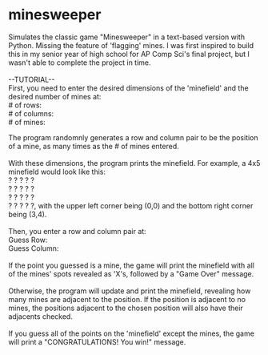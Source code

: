 # minesweeper
Simulates the classic game "Minesweeper" in a text-based version with Python. Missing the feature of 'flagging' mines.
I was first inspired to build this in my senior year of high school for AP Comp Sci's final project, but I wasn't able to complete the project in time.<br />
<br />
--TUTORIAL--<br />
First, you need to enter the desired dimensions of the 'minefield' and the desired number of mines at:<br />
\# of rows:<br />
\# of columns:<br />
\# of mines:<br />

The program randomnly generates a row and column pair to be the position of a mine, as many times as the # of mines entered.<br />
<br />
With these dimensions, the program prints the minefield. For example, a 4x5 minefield would look like this:<br />
? ? ? ? ?<br />
? ? ? ? ?<br />
? ? ? ? ?<br />
? ? ? ? ?, with the upper left corner being (0,0) and the bottom right corner being (3,4).<br />
<br />
Then, you enter a row and column pair at:<br />
Guess Row:<br />
Guess Column:<br />
<br />
If the point you guessed is a mine, the game will print the minefield with all of the mines' spots revealed as 'X's, followed by a "Game Over" message.<br />
<br />
Otherwise, the program will update and print the minefield, revealing how many mines are adjacent to the position. If the position is adjacent to no mines, the positions adjacent to the chosen position will also have their adjacents checked.<br />
<br />
If you guess all of the points on the 'minefield' except the mines, the game will print a "CONGRATULATIONS! You win!" message.
